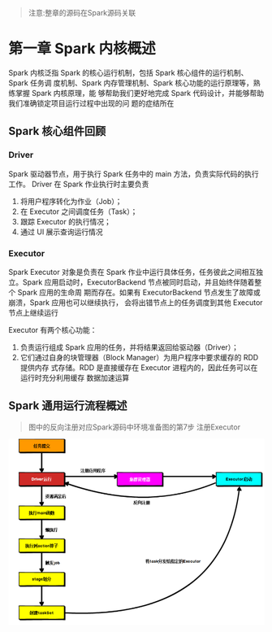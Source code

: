 > 注意:整章的源码在Spark源码关联

# 第一章 Spark 内核概述

Spark 内核泛指 Spark 的核心运行机制，包括 Spark 核心组件的运行机制、Spark 任务调 度机制、Spark 内存管理机制、Spark 核心功能的运行原理等，熟练掌握 Spark 内核原理，能 够帮助我们更好地完成 Spark 代码设计，并能够帮助我们准确锁定项目运行过程中出现的问 题的症结所在

##  Spark 核心组件回顾

### Driver

Spark 驱动器节点，用于执行 Spark 任务中的 main 方法，负责实际代码的执行工作。 Driver 在 Spark 作业执行时主要负责

1. 将用户程序转化为作业（Job）；
2. 在 Executor 之间调度任务（Task）；
3. 跟踪 Executor 的执行情况；
4. 通过 UI 展示查询运行情况

### Executor

Spark Executor 对象是负责在 Spark 作业中运行具体任务，任务彼此之间相互独立。Spark 应用启动时，ExecutorBackend 节点被同时启动，并且始终伴随着整个 Spark 应用的生命周 期而存在。如果有 ExecutorBackend 节点发生了故障或崩溃，Spark 应用也可以继续执行， 会将出错节点上的任务调度到其他 Executor 节点上继续运行

Executor 有两个核心功能：

1. 负责运行组成 Spark 应用的任务，并将结果返回给驱动器（Driver）；
2. 它们通过自身的块管理器（Block Manager）为用户程序中要求缓存的 RDD 提供内存 式存储。RDD 是直接缓存在 Executor 进程内的，因此任务可以在运行时充分利用缓存 数据加速运算

## Spark 通用运行流程概述

> 图中的反向注册对应Spark源码中环境准备图的第7步 注册Executor

![](../photos/spark/21.jpg)

